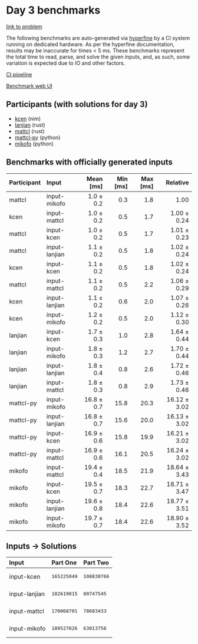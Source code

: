 # Day 3 benchmarks

[link to problem](https://adventofcode.com/2024/day/3)

The following benchmarks are auto-generated via
[hyperfine](https://github.com/sharkdp/hyperfine) by a CI system running on
dedicated hardware. As per the hyperfine documentation, results may be
inaccurate for times < 5 ms. These benchmarks represent the total time to read,
parse, and solve the given inputs, and, as such, some variation is expected due
to IO and other factors.

[CI pipeline](http://ci.papercode.net:8080/teams/main/pipelines/aoc2024)

[Benchmark web UI](https://aoc.ancalagon.black)


## Participants (with solutions for day 3)

- [kcen](https://github.com/kcen/aoc2024) (nim)
- [lanjian](https://github.com/lanjian/aoc-2024) (rust)
- [mattcl](https://github.com/mattcl/aoc2024) (rust)
- [mattcl-py](https://github.com/mattcl/aoc2024-py) (python)
- [mikofo](https://github.com/mikofo/aoc2024) (python)


## Benchmarks with officially generated inputs

| Participant | Input | Mean [ms] | Min [ms] | Max [ms] | Relative |
|:---|:---|---:|---:|---:|---:|
| mattcl | input-mikofo | 1.0 ± 0.2 | 0.3 | 1.8 | 1.00 |
| kcen | input-mattcl | 1.0 ± 0.2 | 0.5 | 1.7 | 1.00 ± 0.24 |
| mattcl | input-kcen | 1.0 ± 0.2 | 0.5 | 1.7 | 1.01 ± 0.23 |
| mattcl | input-lanjian | 1.1 ± 0.2 | 0.5 | 1.8 | 1.02 ± 0.24 |
| kcen | input-kcen | 1.1 ± 0.2 | 0.5 | 1.8 | 1.02 ± 0.24 |
| mattcl | input-mattcl | 1.1 ± 0.2 | 0.5 | 2.2 | 1.06 ± 0.29 |
| kcen | input-lanjian | 1.1 ± 0.2 | 0.6 | 2.0 | 1.07 ± 0.26 |
| kcen | input-mikofo | 1.2 ± 0.2 | 0.5 | 2.0 | 1.12 ± 0.30 |
| lanjian | input-kcen | 1.7 ± 0.3 | 1.0 | 2.8 | 1.64 ± 0.44 |
| lanjian | input-mikofo | 1.8 ± 0.3 | 1.2 | 2.7 | 1.70 ± 0.44 |
| lanjian | input-lanjian | 1.8 ± 0.4 | 0.8 | 2.6 | 1.72 ± 0.46 |
| lanjian | input-mattcl | 1.8 ± 0.3 | 0.8 | 2.9 | 1.73 ± 0.46 |
| mattcl-py | input-mikofo | 16.8 ± 0.7 | 15.8 | 20.3 | 16.12 ± 3.02 |
| mattcl-py | input-lanjian | 16.8 ± 0.7 | 15.6 | 20.0 | 16.13 ± 3.02 |
| mattcl-py | input-kcen | 16.9 ± 0.6 | 15.8 | 19.9 | 16.21 ± 3.02 |
| mattcl-py | input-mattcl | 16.9 ± 0.6 | 16.1 | 20.5 | 16.24 ± 3.02 |
| mikofo | input-mattcl | 19.4 ± 0.4 | 18.5 | 21.9 | 18.64 ± 3.43 |
| mikofo | input-kcen | 19.5 ± 0.7 | 18.3 | 22.7 | 18.71 ± 3.47 |
| mikofo | input-lanjian | 19.6 ± 0.8 | 18.4 | 22.6 | 18.77 ± 3.51 |
| mikofo | input-mikofo | 19.7 ± 0.7 | 18.4 | 22.6 | 18.90 ± 3.52 |


## Inputs -> Solutions

| Input | Part One | Part Two |
|:---|:---|:---|
|input-kcen|<pre>165225049</pre>|<pre>108830766</pre>|
|input-lanjian|<pre>182619815</pre>|<pre>80747545</pre>|
|input-mattcl|<pre>170068701</pre>|<pre>78683433</pre>|
|input-mikofo|<pre>189527826</pre>|<pre>63013756</pre>|